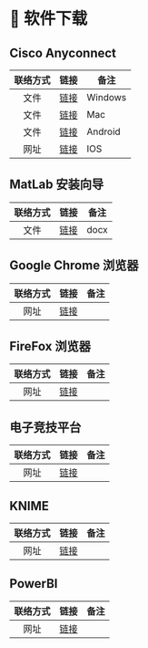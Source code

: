 # 📱 软件下载

## Cisco Anyconnect
| 联络方式 | 链接 | 备注 |
| :---: | :---: | --- |
| 文件 | [链接](https://cdn.jsdelivr.net/gh/PhoenixTechProject/BNBUHandbook/docs/assets/software/acWin.exe) | Windows |
| 文件 | [链接](https://cdn.jsdelivr.net/gh/PhoenixTechProject/BNBUHandbook/docs/assets/software/acMac.pkg) | Mac |
| 文件 | [链接](https://cdn.jsdelivr.net/gh/PhoenixTechProject/BNBUHandbook/docs/assets/software/acAndroid.apk) | Android |
| 网址 | [链接](https://apps.apple.com/cn/app/cisco-secure-client/id1135064690) | IOS |

## MatLab 安装向导
| 联络方式 | 链接 | 备注 |
| :---: | :---: | --- |
| 文件 | [链接](https://github.com/PhoenixTechProject/BNBUHandbook/raw/refs/heads/main/docs/assets/file/matlabintro.docx) | docx |

## Google Chrome 浏览器
| 联络方式 | 链接 | 备注 |
| :---: | :---: | --- |
| 网址 | [链接](https://www.google.cn/chrome/) | |

## FireFox 浏览器
| 联络方式 | 链接 | 备注 |
| :---: | :---: | --- |
| 网址 | [链接](https://www.firefox.com/en-US/?redirect_source=mozilla-org&utm_campaign=SET_DEFAULT_BROWSER) | |

## 电子竞技平台
| 联络方式 | 链接 | 备注 |
| :---: | :---: | --- |
| 网址 | [链接](https://store.steampowered.com/about/) | |

## KNIME
| 联络方式 | 链接 | 备注 |
| :---: | :---: | --- |
| 网址 | [链接](https://www.knime.com/downloads) | |

## PowerBI
| 联络方式 | 链接 | 备注 |
| :---: | :---: | --- |
| 网址 | [链接](https://www.microsoft.com/zh-tw/power-platform/products/power-bi/) | |
